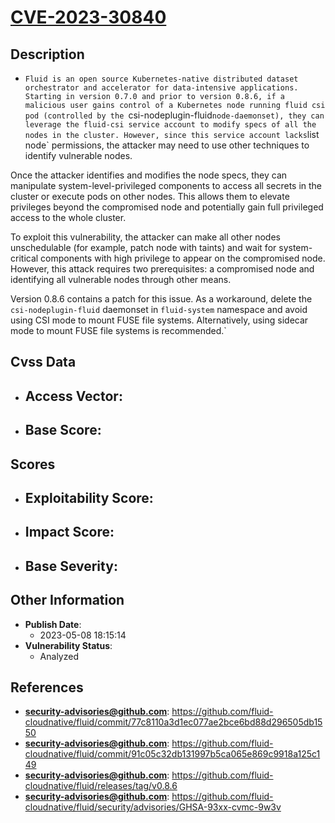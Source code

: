 
# [CVE-2023-30840](https://github.com/fluid-cloudnative/fluid/commit/77c8110a3d1ec077ae2bce6bd88d296505db1550)

## Description

- `Fluid is an open source Kubernetes-native distributed dataset orchestrator and accelerator for data-intensive applications. Starting in version 0.7.0 and prior to version 0.8.6, if a malicious user gains control of a Kubernetes node running fluid csi pod (controlled by the `csi-nodeplugin-fluid` node-daemonset), they can leverage the fluid-csi service account to modify specs of all the nodes in the cluster. However, since this service account lacks `list node` permissions, the attacker may need to use other techniques to identify vulnerable nodes.

Once the attacker identifies and modifies the node specs, they can manipulate system-level-privileged components to access all secrets in the cluster or execute pods on other nodes. This allows them to elevate privileges beyond the compromised node and potentially gain full privileged access to the whole cluster.

To exploit this vulnerability, the attacker can make all other nodes unschedulable (for example, patch node with taints) and wait for system-critical components with high privilege to appear on the compromised node. However, this attack requires two prerequisites: a compromised node and identifying all vulnerable nodes through other means.

Version 0.8.6 contains a patch for this issue. As a workaround, delete the `csi-nodeplugin-fluid` daemonset in `fluid-system` namespace and avoid using CSI mode to mount FUSE file systems. Alternatively, using sidecar mode to mount FUSE file systems is recommended.`

## Cvss Data

- **Access Vector**:
  - 
- **Base Score**:
  - 

## Scores

- **Exploitability Score**:
  - 
- **Impact Score**:
  - 
- **Base Severity**:
  - 

## Other Information

- **Publish Date**:
  - 2023-05-08 18:15:14
- **Vulnerability Status**:
  - Analyzed

## References

- **security-advisories@github.com**: https://github.com/fluid-cloudnative/fluid/commit/77c8110a3d1ec077ae2bce6bd88d296505db1550
- **security-advisories@github.com**: https://github.com/fluid-cloudnative/fluid/commit/91c05c32db131997b5ca065e869c9918a125c149
- **security-advisories@github.com**: https://github.com/fluid-cloudnative/fluid/releases/tag/v0.8.6
- **security-advisories@github.com**: https://github.com/fluid-cloudnative/fluid/security/advisories/GHSA-93xx-cvmc-9w3v
